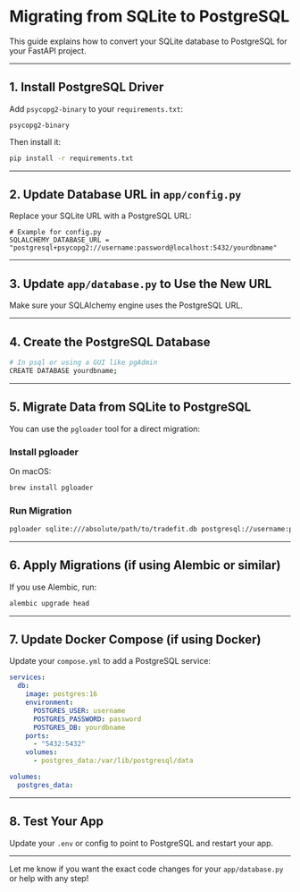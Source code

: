 # Migrating from SQLite to PostgreSQL

This guide explains how to convert your SQLite database to PostgreSQL for your FastAPI project.

---

## 1. Install PostgreSQL Driver

Add `psycopg2-binary` to your `requirements.txt`:

```
psycopg2-binary
```

Then install it:

```bash
pip install -r requirements.txt
```

---

## 2. Update Database URL in `app/config.py`

Replace your SQLite URL with a PostgreSQL URL:

```
# Example for config.py
SQLALCHEMY_DATABASE_URL = "postgresql+psycopg2://username:password@localhost:5432/yourdbname"
```

---

## 3. Update `app/database.py` to Use the New URL

Make sure your SQLAlchemy engine uses the PostgreSQL URL.

---

## 4. Create the PostgreSQL Database

```bash
# In psql or using a GUI like pgAdmin
CREATE DATABASE yourdbname;
```

---

## 5. Migrate Data from SQLite to PostgreSQL

You can use the `pgloader` tool for a direct migration:

### Install pgloader

On macOS:

```bash
brew install pgloader
```

### Run Migration

```bash
pgloader sqlite:///absolute/path/to/tradefit.db postgresql://username:password@localhost/yourdbname
```

---

## 6. Apply Migrations (if using Alembic or similar)

If you use Alembic, run:

```bash
alembic upgrade head
```

---

## 7. Update Docker Compose (if using Docker)

Update your `compose.yml` to add a PostgreSQL service:

```yaml
services:
  db:
    image: postgres:16
    environment:
      POSTGRES_USER: username
      POSTGRES_PASSWORD: password
      POSTGRES_DB: yourdbname
    ports:
      - "5432:5432"
    volumes:
      - postgres_data:/var/lib/postgresql/data

volumes:
  postgres_data:
```

---

## 8. Test Your App

Update your `.env` or config to point to PostgreSQL and restart your app.

---

Let me know if you want the exact code changes for your `app/database.py` or help with any step!
